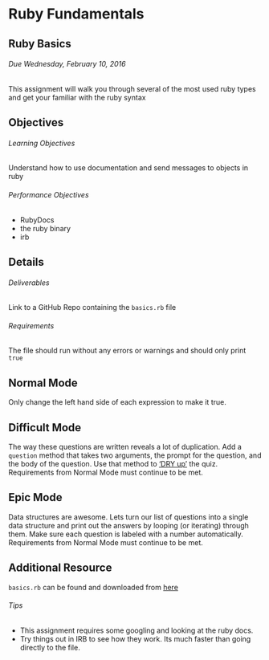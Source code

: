 # Ruby Fundamentals
## Ruby Basics
###### Due Wednesday, February 10, 2016
This assignment will walk you through several of the most used ruby types and get your familiar with the ruby syntax

## Objectives
###### Learning Objectives
Understand how to use documentation and send messages to objects in ruby

###### Performance Objectives
* RubyDocs
* the ruby binary
* irb

## Details
###### Deliverables
Link to a GitHub Repo containing the `basics.rb` file

###### Requirements
The file should run without any errors or warnings and should only print `true`

## Normal Mode
Only change the left hand side of each expression to make it true.

## Difficult Mode
The way these questions are written reveals a lot of duplication. Add a `question` method that takes two arguments, the prompt for the question, and the body of the question. Use that method to [‘DRY up’](https://en.wikipedia.org/wiki/Don%27t_repeat_yourself) the quiz. Requirements from Normal Mode must continue to be met.

## Epic Mode
Data structures are awesome. Lets turn our list of questions into a single data structure and print out the answers by looping (or iterating) through them. Make sure each question is labeled with a number automatically. Requirements from Normal Mode must continue to be met.

## Additional Resource
`basics.rb` can be found and downloaded from [here](https://gist.github.com/jah2488/1be33c0b78269f97d908)

###### Tips
* This assignment requires some googling and looking at the ruby docs.
* Try things out in IRB to see how they work. Its much faster than going directly to the file.
